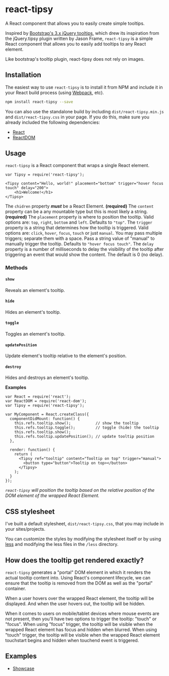 # react-tipsy

A React component that allows you to easily create simple tooltips.

Inspired by [Bootstrap's 3.x jQuery tooltips](http://getbootstrap.com/javascript/#tooltips), 
which drew its inspiration from the jQuery.tipsy plugin written by Jason Frame, `react-tipsy` is a
simple React component that allows you to easily add tooltips to any React element.

Like bootstrap's tooltip plugin, react-tipsy does not rely on images.

## Installation

The easiest way to use `react-tipsy` is to install it from NPM and include it in your React build process (using [Webpack](https://webpack.github.io/), etc).

```bash
npm install react-tipsy --save
```

You can also use the standalone build by including `dist/react-tipsy.min.js` and `dist/react-tipsy.css` in your page. If you do this, make sure you already included the following dependencies:

* [React](http://facebook.github.io/react/)
* [ReactDOM](https://www.npmjs.com/package/react-dom)

## Usage

`react-tipsy` is a React component that wraps a single React element.

```
var Tipsy = require('react-tipsy');

<Tipsy content="Hello, world!" placement="bottom" trigger="hover focus touch" delay="200">
    <h1>Welcome!</h1>
</Tipsy>
```

The `chidren` property **_must_** be a React Element. **(required)**
The `content` property can be a any mountable type but this is most likely a string. **(required)**
The `placement` property is where to position the tooltip. Valid options are: `top`, `right`, `bottom` and `left`. Defaults to `"top"`.
The `trigger` property is a string that determines how the tooltip is triggered. Valid options are: `click`, `hover`, `focus`, `touch` or just `manual`. You may pass multiple triggers; separate them with a space. Pass a string value of "manual" to manually trigger the tooltip. Defaults to `"hover focus touch"`.
The `delay` property is a number of milliseconds to delay the visibility of the tooltip after triggering an event that would show the content. The default is 0 (no delay).

### Methods

#### `show`

Reveals an element's tooltip.

#### `hide`

Hides an element's tooltip.

#### `toggle`

Toggles an element's tooltip.

#### `updatePosition`

Update element's tooltip relative to the element's position.

#### `destroy`

Hides and destroys an element's tooltip.

**Examples**

```
var React = require('react');
var ReactDOM = require('react-dom');
var Tipsy = require('react-tipsy');

var MyComponent = React.createClass({
  componentDidMount: function() {
    this.refs.tooltip.show();           // show the tooltip
    this.refs.tooltip.toggle();         // toggle (hide) the tooltip
    this.refs.tooltip.show();
    this.refs.tooltip.updatePosition(); // update tooltip position
  },

  render: function() {
    return (
      <Tipsy ref="tooltip" content="Tooltip on top" trigger="manual">
        <button type="button">Tooltip on top></button>
      </Tipsy>
    );
  }
});
```

_`react-tipsy` will position the tooltip based on the relative position of the DOM element of the wrapped React Element._

## CSS stylesheet

I've built a default stylesheet, `dist/react-tipsy.css`, that you may include in your sites/projects. 

You can customize the styles by modifying the stylesheet itself or by using [less](http://lesscss.org/) and modifying the less files in the `/less` directory.

## How does the tooltip get rendered exactly?

`react-tipsy` generates a "portal" DOM element in which it renders the actual tooltip content into. Using React's component lifecycle, we can ensure that the tooltip is removed from the DOM as well as the "portal" container.

When a user hovers over the wrapped React element, the tooltip will be displayed. And when the user hovers out, the tooltip will be hidden.

When it comes to users on mobile/tablet devices where mouse events are not present, then you'll have two options to trigger the tooltip: "touch" or "focus". When using "focus" trigger, the tooltip will be visible when the wrapped React element has focus and hidden when blurred. When using "touch" trigger, the tooltip will be visible when the wrapped React element touchstart begins and hidden when touchend event is triggered.

## Examples

* [Showcase][1]

[1]: http://dennisduong.github.io/react-tipsy/examples/
